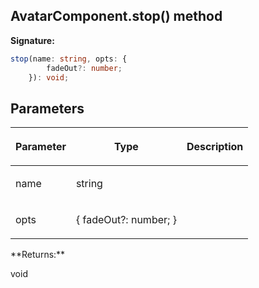 
## AvatarComponent.stop() method

**Signature:**

```typescript
stop(name: string, opts: {
        fadeOut?: number;
    }): void;
```

## Parameters

<table><thead><tr><th>

Parameter


</th><th>

Type


</th><th>

Description


</th></tr></thead>
<tbody><tr><td>

name


</td><td>

string


</td><td>


</td></tr>
<tr><td>

opts


</td><td>

{ fadeOut?: number; }


</td><td>


</td></tr>
</tbody></table>
**Returns:**

void

